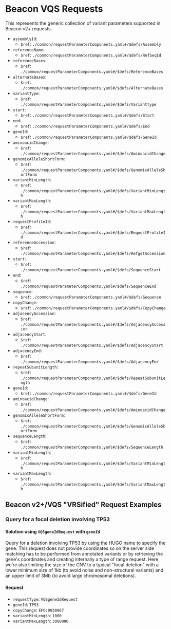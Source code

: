 # Beacon VQS Requests

This represents the generic collection of variant parameters supported in Beacon v2+ requests.

* `assemblyId`:    
    - `$ref`: `./common/requestParameterComponents.yaml#/$defs/Assembly`    
* `referenceName`:    
    - `$ref`: `./common/requestParameterComponents.yaml#/$defs/RefSeqId`    
* `referenceBases`:    
    - `$ref`: `./common/requestParameterComponents.yaml#/$defs/ReferenceBases`    
* `alternateBases`:    
    - `$ref`: `./common/requestParameterComponents.yaml#/$defs/AlternateBases`    
* `variantType`:    
    - `$ref`: `./common/requestParameterComponents.yaml#/$defs/VariantType`    
* `start`:    
    - `$ref`: `./common/requestParameterComponents.yaml#/$defs/Start`    
* `end`:    
    - `$ref`: `./common/requestParameterComponents.yaml#/$defs/End`    
* `geneId`:    
    - `$ref`: `./common/requestParameterComponents.yaml#/$defs/GeneId`    
* `aminoacidChange`:    
    - `$ref`: `./common/requestParameterComponents.yaml#/$defs/AminoacidChange`    
* `genomicAlleleShortForm`:    
    - `$ref`: `./common/requestParameterComponents.yaml#/$defs/GenomicAlleleShortForm`    
* `variantMinLength`:    
    - `$ref`: `./common/requestParameterComponents.yaml#/$defs/VariantMinLength`    
* `variantMaxLength`:    
    - `$ref`: `./common/requestParameterComponents.yaml#/$defs/VariantMaxLength`    
* `requestProfileId`:    
    - `$ref`: `./common/requestParameterComponents.yaml#/$defs/RequestProfileId`    
* `referenceAccession`:    
    - `$ref`: `./common/requestParameterComponents.yaml#/$defs/RefgetAccession`    
* `start`:    
    - `$ref`: `./common/requestParameterComponents.yaml#/$defs/SequenceStart`    
* `end`:    
    - `$ref`: `./common/requestParameterComponents.yaml#/$defs/SequenceEnd`    
* `sequence`:    
    - `$ref`: `./common/requestParameterComponents.yaml#/$defs/Sequence`    
* `copyChange`:    
    - `$ref`: `./common/requestParameterComponents.yaml#/$defs/CopyChange`    
* `adjacencyAccession`:    
    - `$ref`: `./common/requestParameterComponents.yaml#/$defs/AdjacencyAccession`    
* `adjacencyStart`:    
    - `$ref`: `./common/requestParameterComponents.yaml#/$defs/AdjacencyStart`    
* `adjacencyEnd`:    
    - `$ref`: `./common/requestParameterComponents.yaml#/$defs/AdjacencyEnd`    
* `repeatSubunitLength`:    
    - `$ref`: `./common/requestParameterComponents.yaml#/$defs/RepeatSubunitLength`    
* `geneId`:    
    - `$ref`: `./common/requestParameterComponents.yaml#/$defs/GeneId`    
* `aminoacidChange`:    
    - `$ref`: `./common/requestParameterComponents.yaml#/$defs/AminoacidChange`    
* `genomicAlleleShortForm`:    
    - `$ref`: `./common/requestParameterComponents.yaml#/$defs/GenomicAlleleShortForm`    
* `sequenceLength`:    
    - `$ref`: `./common/requestParameterComponents.yaml#/$defs/SequenceLength`    
* `variantMinLength`:    
    - `$ref`: `./common/requestParameterComponents.yaml#/$defs/VariantMinLength`    
* `variantMaxLength`:    
    - `$ref`: `./common/requestParameterComponents.yaml#/$defs/VariantMaxLength`    


## Beacon v2+/VQS "VRSified" Request Examples



### Query for a focal deletion involving TP53
#### Solution using `VQSgeneIdRequest` with `geneId`
Query for a deletion involving TP53 by using the HUGO name to specify the gene. This request does not provide coordinates so on the server side matching has to be performed from annotated variants or by retrieving the gene's coordinates and creating internally a type of range request. Here we're also  limiting the size of the CNV to a typical "focal deletion" with a lower minimum size of 1kb (to avoid noise and non-structural variants) and an upper limit of 3Mb (to avoid large chromosomal deletions).
#### Request 
* `requestType`: `VQSgeneIdRequest`    
* `geneId`: `TP53`    
* `copyChange`: `EFO:0030067`    
* `variantMinLength`: `1000`    
* `variantMaxLength`: `3000000`    
